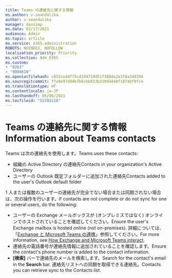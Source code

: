 ```yaml
---
title: Teams の連絡先に関する情報
ms.author: v-smandalika
author: v-smandalika
manager: dansimp
ms.date: 03/17/2021
audience: Admin
ms.topic: article
ms.service: o365-administration
ROBOTS: NOINDEX, NOFOLLOW
localization_priority: Priority
ms.collection: Adm_O365
ms.custom:
- "8263"
- "9004610"
ms.openlocfilehash: c855ce4df75cd169719d51f380de2e3f0a348394
ms.sourcegitcommit: f7a9e97d04b7b6cbb633b32094d40f1874bf0fce
ms.translationtype: HT
ms.contentlocale: ja-JP
ms.lasthandoff: 06/06/2021
ms.locfileid: "52783118"
---
```

# <a name="information-about-teams-contacts"></a><span data-ttu-id="9acd5-102">Teams の連絡先に関する情報</span><span class="sxs-lookup"><span data-stu-id="9acd5-102">Information about Teams contacts</span></span>

<span data-ttu-id="9acd5-103">Teams は次の連絡先を使用します。</span><span class="sxs-lookup"><span data-stu-id="9acd5-103">Teams uses these contacts:</span></span>

- <span data-ttu-id="9acd5-104">組織の Active Directory の連絡先</span><span class="sxs-lookup"><span data-stu-id="9acd5-104">Contacts in your organization's Active Directory</span></span>
- <span data-ttu-id="9acd5-105">ユーザーの Outlook 既定フォルダーに追加された連絡先</span><span class="sxs-lookup"><span data-stu-id="9acd5-105">Contacts added to the user's Outlook default folder</span></span>

<span data-ttu-id="9acd5-106">1 人または複数のユーザーの連絡先が完全でない場合または同期されない場合は、次の操作を行います。</span><span class="sxs-lookup"><span data-stu-id="9acd5-106">If contacts are not complete or do not sync for one or several users, do the following:</span></span>

- <span data-ttu-id="9acd5-107">ユーザーの Exchange メールボックスが (オンプレミスではなく) オンラインでホストされていることを確認してください。</span><span class="sxs-lookup"><span data-stu-id="9acd5-107">Ensure the user's Exchange mailbox is hosted online (not on-premises).</span></span> <span data-ttu-id="9acd5-108">詳細については、「[Exchange と Microsoft Teams の連携](/microsoftteams/exchange-teams-interact)」参照してください。</span><span class="sxs-lookup"><span data-stu-id="9acd5-108">For more information, see [How Exchange and Microsoft Teams interact](/microsoftteams/exchange-teams-interact).</span></span>
- <span data-ttu-id="9acd5-109">連絡先の電話番号が連絡先情報に追加されていることを確認します。</span><span class="sxs-lookup"><span data-stu-id="9acd5-109">Ensure the contact's phone number is added to the contact information.</span></span>
- <span data-ttu-id="9acd5-110">**[検索]** バーで連絡先のメールを検索します。</span><span class="sxs-lookup"><span data-stu-id="9acd5-110">Search for the contact's email in the **Search** bar.</span></span> <span data-ttu-id="9acd5-111">連絡先リストへの同期を取得できる連絡先。</span><span class="sxs-lookup"><span data-stu-id="9acd5-111">Contacts you can retrieve sync to the Contacts list.</span></span>


